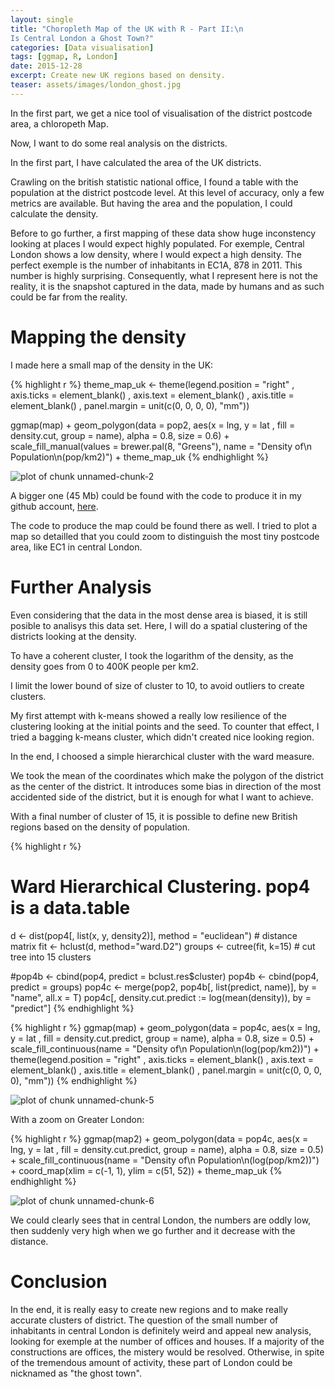 ```yaml
---
layout: single
title: "Choropleth Map of the UK with R - Part II:\n
Is Central London a Ghost Town?"
categories: [Data visualisation]
tags: [ggmap, R, London]
date: 2015-12-28
excerpt: Create new UK regions based on density.
teaser: assets/images/london_ghost.jpg
---
```


In the first part, we get a nice tool of visualisation of the district postcode area, a chloropeth Map.

Now, I want to do some real analysis on the districts.

In the first part, I have calculated the area of the UK districts.

Crawling on the british statistic national office, I found a table with the population at the district postcode level. At this level of accuracy, only a few metrics are available. But having the area and the population, I could calculate the density.

Before to go further, a first mapping of these data show huge inconstency looking at places I would expect highly populated.
For exemple, Central London shows a low density, where I would expect a high density. The perfect exemple is the number of inhabitants in EC1A, 878 in 2011. This number is highly surprising.
Consequently, what I represent here is not the reality, it is the snapshot captured in the data, made by  humans and as such could be far from the reality.

# Mapping the density

I made here a small map of the density in the UK:




{% highlight r %}
  theme_map_uk <- theme(legend.position = "right"
        , axis.ticks = element_blank()
        , axis.text = element_blank()
        , axis.title = element_blank()
        , panel.margin = unit(c(0, 0, 0, 0), "mm"))

ggmap(map)  +
  geom_polygon(data = pop2, aes(x = lng, y = lat
        , fill = density.cut, group = name), alpha = 0.8, size = 0.6) +
        scale_fill_manual(values = brewer.pal(8, "Greens"), name = "Density of\n Population\n(pop/km2)") +
  theme_map_uk
{% endhighlight %}

![plot of chunk unnamed-chunk-2](http://data-laborer.eu/assets/images/figures/source/2015-12-28-MapUKpartII/unnamed-chunk-2-1.png)

A bigger one (45 Mb) could be found with the code to produce it in my github account, [here](https://github.com/YvesCR/blog/blob/gh-pages/image/Big_UK_Density_cluster_Plot.png).

The code to produce the map could be found there as well. I tried to plot a map so detailled that you could zoom to distinguish the most tiny postcode area, like EC1 in central London.

# Further Analysis

Even considering that the data in the most dense area is biased, it is still posible to analisys this data set. Here, I will do a spatial clustering of the districts looking at the density.

To have a coherent cluster, I took the logarithm of the density, as the density goes from 0 to 400K people per km2.

I limit the lower bound of size of cluster to 10, to avoid outliers to create clusters.

My first attempt with k-means showed a really low resilience of the clustering looking at the initial points and the seed.
To counter that effect, I tried a bagging k-means cluster, which didn't created nice looking region.

In the end, I choosed a simple hierarchical cluster with the ward measure.

We took the mean of the coordinates which make the polygon of the district as the center of the district. It introduces some bias in direction of the most accidented side of the district, but it is enough for what I want to achieve.

With a final number of cluster of 15, it is possible to define new British regions based on the density of population.


{% highlight r %}
# Ward Hierarchical Clustering. pop4 is a data.table
d <- dist(pop4[, list(x, y, density2)], method = "euclidean") # distance matrix
fit <- hclust(d, method="ward.D2")
groups <- cutree(fit, k=15) # cut tree into 15 clusters

#pop4b <- cbind(pop4, predict = bclust.res$cluster)
pop4b <- cbind(pop4, predict = groups)
pop4c <- merge(pop2, pop4b[, list(predict, name)], by = "name", all.x = T)
pop4c[, density.cut.predict := log(mean(density)), by = "predict"]
{% endhighlight %}




{% highlight r %}
ggmap(map) +
  geom_polygon(data = pop4c, aes(x = lng, y = lat
      , fill = density.cut.predict, group = name), alpha = 0.8, size = 0.5) +
    scale_fill_continuous(name = "Density of\n Population\n(log(pop/km2))") +
  theme(legend.position = "right"
      , axis.ticks = element_blank()
      , axis.text = element_blank()
      , axis.title = element_blank()
      , panel.margin = unit(c(0, 0, 0, 0), "mm"))
{% endhighlight %}

![plot of chunk unnamed-chunk-5](http://data-laborer.eu/assets/images/figures/source/2015-12-28-MapUKpartII/unnamed-chunk-5-1.png)

With a zoom on Greater London:


{% highlight r %}
ggmap(map2)  +
  geom_polygon(data = pop4c, aes(x = lng, y = lat
        , fill = density.cut.predict, group = name), alpha = 0.8, size = 0.5) +
    scale_fill_continuous(name = "Density of\n Population\n(log(pop/km2))") +
    coord_map(xlim = c(-1, 1), ylim = c(51, 52)) +
  theme_map_uk
{% endhighlight %}

![plot of chunk unnamed-chunk-6](http://data-laborer.eu/assets/images/figures/source/2015-12-28-MapUKpartII/unnamed-chunk-6-1.png)

We could clearly sees that in central London, the numbers are oddly low, then suddenly very high when we go further and it decrease with the distance.

# Conclusion

In the end, it is really easy to create new regions and to make really accurate clusters of district. The question of the small number of inhabitants in central London is definitely weird and appeal new analysis, looking for exemple at the number of offices and houses. If a majority of the constructions are offices, the mistery would be resolved. Otherwise, in spite of the tremendous amount of activity, these part of London could be nicknamed as "the ghost town".
